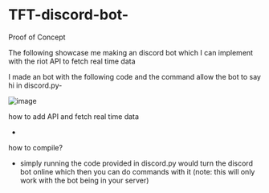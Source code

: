 # TFT-discord-bot-

Proof of Concept

 The following showcase me making an discord bot which  I can implement with the riot API to fetch real time data

I made an bot with the following code and the command allow the bot to say hi in discord.py-


![image](https://github.com/jimmy70111/TFT-discord-bot-/assets/123014046/4c251f3b-a4ef-4e9d-be6c-8de261176e13)

how to add API and fetch real time data

- 

how to compile?

- simply running the code provided in discord.py would turn the discord bot online which then you can do commands with it (note: this will only work with the bot being in your server)
